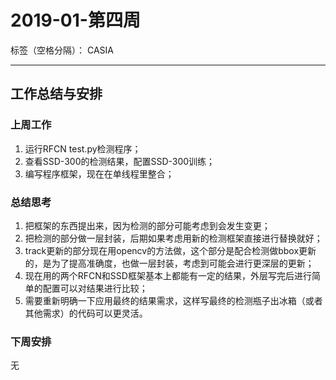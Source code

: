 ﻿# 2019-01-第四周

标签（空格分隔）： CASIA

---

## 工作总结与安排

### 上周工作

1. 运行RFCN test.py检测程序；
2. 查看SSD-300的检测结果，配置SSD-300训练；
3. 编写程序框架，现在在单线程里整合；


### 总结思考

1. 把框架的东西提出来，因为检测的部分可能考虑到会发生变更；
2. 把检测的部分做一层封装，后期如果考虑用新的检测框架直接进行替换就好；
3. track更新的部分现在用opencv的方法做，这个部分是配合检测做bbox更新的，是为了提高准确度，也做一层封装，考虑到可能会进行更深层的更新；
4. 现在用的两个RFCN和SSD框架基本上都能有一定的结果，外层写完后进行简单的配置可以对结果进行比较；
5. 需要重新明确一下应用最终的结果需求，这样写最终的检测瓶子出冰箱（或者其他需求）的代码可以更灵活。


### 下周安排

无


